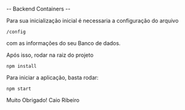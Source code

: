 
-- Backend Containers --

Para sua inicialização inicial é necessaria a configuração do arquivo
```
/config
```

com as informações do seu Banco de dados.


Após isso, rodar na raiz do projeto
```
npm install
```

Para iniciar a aplicação, basta rodar:

```
npm start
```

Muito Obrigado!
Caio Ribeiro